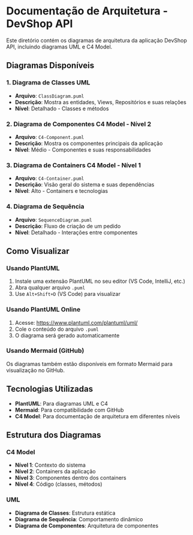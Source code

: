 # Documentação de Arquitetura - DevShop API

Este diretório contém os diagramas de arquitetura da aplicação DevShop API, incluindo diagramas UML e C4 Model.

## Diagramas Disponíveis

### 1. Diagrama de Classes UML
- **Arquivo**: `ClassDiagram.puml`
- **Descrição**: Mostra as entidades, Views, Repositórios e suas relações
- **Nível**: Detalhado - Classes e métodos

### 2. Diagrama de Componentes C4 Model - Nível 2
- **Arquivo**: `C4-Component.puml`
- **Descrição**: Mostra os componentes principais da aplicação
- **Nível**: Médio - Componentes e suas responsabilidades

### 3. Diagrama de Containers C4 Model - Nível 1
- **Arquivo**: `C4-Container.puml`
- **Descrição**: Visão geral do sistema e suas dependências
- **Nível**: Alto - Containers e tecnologias

### 4. Diagrama de Sequência
- **Arquivo**: `SequenceDiagram.puml`
- **Descrição**: Fluxo de criação de um pedido
- **Nível**: Detalhado - Interações entre componentes

## Como Visualizar

### Usando PlantUML
1. Instale uma extensão PlantUML no seu editor (VS Code, IntelliJ, etc.)
2. Abra qualquer arquivo `.puml`
3. Use `Alt+Shift+D` (VS Code) para visualizar

### Usando PlantUML Online
1. Acesse: https://www.plantuml.com/plantuml/uml/
2. Cole o conteúdo do arquivo `.puml`
3. O diagrama será gerado automaticamente

### Usando Mermaid (GitHub)
Os diagramas também estão disponíveis em formato Mermaid para visualização no GitHub.

## Tecnologias Utilizadas

- **PlantUML**: Para diagramas UML e C4
- **Mermaid**: Para compatibilidade com GitHub
- **C4 Model**: Para documentação de arquitetura em diferentes níveis

## Estrutura dos Diagramas

### C4 Model
- **Nível 1**: Contexto do sistema
- **Nível 2**: Containers da aplicação
- **Nível 3**: Componentes dentro dos containers
- **Nível 4**: Código (classes, métodos)

### UML
- **Diagrama de Classes**: Estrutura estática
- **Diagrama de Sequência**: Comportamento dinâmico
- **Diagrama de Componentes**: Arquitetura de componentes 